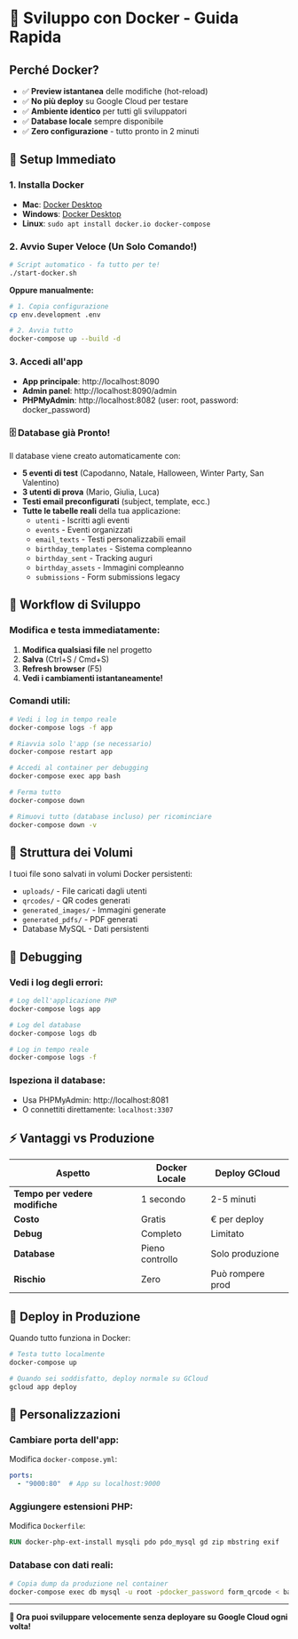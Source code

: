# 🐳 Sviluppo con Docker - Guida Rapida

## Perché Docker?
- ✅ **Preview istantanea** delle modifiche (hot-reload)
- ✅ **No più deploy** su Google Cloud per testare
- ✅ **Ambiente identico** per tutti gli sviluppatori
- ✅ **Database locale** sempre disponibile
- ✅ **Zero configurazione** - tutto pronto in 2 minuti

## 🚀 Setup Immediato

### 1. Installa Docker
- **Mac**: [Docker Desktop](https://www.docker.com/products/docker-desktop/)
- **Windows**: [Docker Desktop](https://www.docker.com/products/docker-desktop/)
- **Linux**: `sudo apt install docker.io docker-compose`

### 2. Avvio Super Veloce (Un Solo Comando!)
```bash
# Script automatico - fa tutto per te!
./start-docker.sh
```

**Oppure manualmente:**
```bash
# 1. Copia configurazione
cp env.development .env

# 2. Avvia tutto
docker-compose up --build -d
```

### 3. Accedi all'app
- **App principale**: http://localhost:8090
- **Admin panel**: http://localhost:8090/admin
- **PHPMyAdmin**: http://localhost:8082 (user: root, password: docker_password)

### 🗄️ Database già Pronto!
Il database viene creato automaticamente con:
- **5 eventi di test** (Capodanno, Natale, Halloween, Winter Party, San Valentino)
- **3 utenti di prova** (Mario, Giulia, Luca)
- **Testi email preconfigurati** (subject, template, ecc.)
- **Tutte le tabelle reali** della tua applicazione:
  - `utenti` - Iscritti agli eventi
  - `events` - Eventi organizzati  
  - `email_texts` - Testi personalizzabili email
  - `birthday_templates` - Sistema compleanno
  - `birthday_sent` - Tracking auguri
  - `birthday_assets` - Immagini compleanno
  - `submissions` - Form submissions legacy

## 🔄 Workflow di Sviluppo

### Modifica e testa immediatamente:
1. **Modifica qualsiasi file** nel progetto
2. **Salva** (Ctrl+S / Cmd+S)
3. **Refresh browser** (F5)
4. **Vedi i cambiamenti istantaneamente!**

### Comandi utili:
```bash
# Vedi i log in tempo reale
docker-compose logs -f app

# Riavvia solo l'app (se necessario)
docker-compose restart app

# Accedi al container per debugging
docker-compose exec app bash

# Ferma tutto
docker-compose down

# Rimuovi tutto (database incluso) per ricominciare
docker-compose down -v
```

## 📁 Struttura dei Volumi

I tuoi file sono salvati in volumi Docker persistenti:
- `uploads/` - File caricati dagli utenti
- `qrcodes/` - QR codes generati
- `generated_images/` - Immagini generate
- `generated_pdfs/` - PDF generati
- Database MySQL - Dati persistenti

## 🐛 Debugging

### Vedi i log degli errori:
```bash
# Log dell'applicazione PHP
docker-compose logs app

# Log del database
docker-compose logs db

# Log in tempo reale
docker-compose logs -f
```

### Ispeziona il database:
- Usa PHPMyAdmin: http://localhost:8081
- O connettiti direttamente: `localhost:3307`

## ⚡ Vantaggi vs Produzione

| Aspetto | Docker Locale | Deploy GCloud |
|---------|---------------|---------------|
| **Tempo per vedere modifiche** | 1 secondo | 2-5 minuti |
| **Costo** | Gratis | € per deploy |
| **Debug** | Completo | Limitato |
| **Database** | Pieno controllo | Solo produzione |
| **Rischio** | Zero | Può rompere prod |

## 🚀 Deploy in Produzione

Quando tutto funziona in Docker:
```bash
# Testa tutto localmente
docker-compose up

# Quando sei soddisfatto, deploy normale su GCloud
gcloud app deploy
```

## 🔧 Personalizzazioni

### Cambiare porta dell'app:
Modifica `docker-compose.yml`:
```yaml
ports:
  - "9000:80"  # App su localhost:9000
```

### Aggiungere estensioni PHP:
Modifica `Dockerfile`:
```dockerfile
RUN docker-php-ext-install mysqli pdo pdo_mysql gd zip mbstring exif
```

### Database con dati reali:
```bash
# Copia dump da produzione nel container
docker-compose exec db mysql -u root -pdocker_password form_qrcode < backup.sql
```

---

**🎉 Ora puoi sviluppare velocemente senza deployare su Google Cloud ogni volta!**
